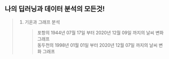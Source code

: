## 나의 딥러닝과 데이터 분석의 모든것!
>1. 기온과 그래프 분석
>    > 포항의 1944년 07월 17일 부터 2020년 12월 09일 까지의 날씨 변화 그래프<br/>
>    > 동두천의 1998년 01월 01일 부터 2020년 12월 07일 까지의 날씨 변화 그래프<br/>



